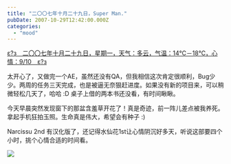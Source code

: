 ```yaml
---
title: "二〇〇七年十月二十九日，Super Man."
pubDate: 2007-10-29T12:42:00.000Z
categories: 
  - "mood"
---
```


[ε?з　二〇〇七年十月二十九日，星期一，天气：多云，气温：14℃－18℃，心情：9/10　ε?з](https://www.liuweinan.com)

  

太开心了，又做完一个AE，虽然还没有QA，但我相信这次肯定很顺利，Bug少少。两周的任务三天完成，也是被逼无奈狠赶进度。如果没有新的项目来，可以稍微轻松几天了，哈哈 :D 桌子上借的两本书还没看，有时间瞅瞅。

今天早晨突然发现窗下的那盆含羞草开花了！真是奇迹，前一阵儿差点被我养死。拿起手机狂拍玉照。生命真是伟大，希望会有种子 :)

Narcissu 2nd 有汉化版了，还记得水仙花1st让心情阴沉好多天，听说这部要四个小时，挑个心情合适的时间看。

![](https://spaces.liuweinan.com/Picture/narcissu2.jpg)
